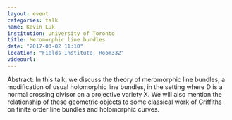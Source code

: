 ```yaml
---
layout: event
categories: talk
name: Kevin Luk
institution: University of Toronto
title: Meromorphic line bundles
date: "2017-03-02 11:10"
location: "Fields Institute, Room332"
videourl: 
---
```

Abstract: In this talk, we discuss the theory of meromorphic line bundles, a modification of usual holomorphic line bundles, in the setting where D is a normal crossing divisor on a projective variety X. We will also mention the relationship of these geometric objects to some classical work of Griffiths on finite order line bundles and holomorphic curves.
